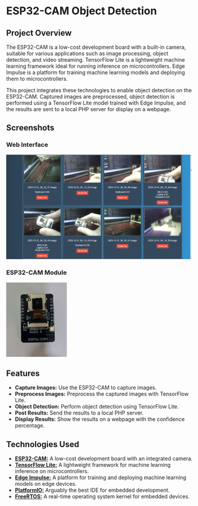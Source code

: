 # ESP32-CAM Object Detection

## Project Overview

The ESP32-CAM is a low-cost development board with a built-in camera, suitable for various applications such as image processing, object detection, and video streaming. TensorFlow Lite is a lightweight machine learning framework ideal for running inference on microcontrollers. Edge Impulse is a platform for training machine learning models and deploying them to microcontrollers.

This project integrates these technologies to enable object detection on the ESP32-CAM. Captured images are preprocessed, object detection is performed using a TensorFlow Lite model trained with Edge Impulse, and the results are sent to a local PHP server for display on a webpage.

## Screenshots

### Web Interface

<!-- ![Project Screenshot](webpage.png) -->
<img src="webpage.png" width="500" alt="Project Screenshot" />

### ESP32-CAM Module

<!-- ![ESP32-CAM](esp32cam.jpg) -->
<img src="esp32cam.jpg" height="200" alt="ESP32-CAM" />

## Features

- **Capture Images:** Use the ESP32-CAM to capture images.
- **Preprocess Images:** Preprocess the captured images with TensorFlow Lite.
- **Object Detection:** Perform object detection using TensorFlow Lite.
- **Post Results:** Send the results to a local PHP server.
- **Display Results:** Show the results on a webpage with the confidence percentage.


## Technologies Used

- [**ESP32-CAM:**](https://www.espressif.com/en/products/modules/esp32-cam) A low-cost development board with an integrated camera.
- [**TensorFlow Lite:**](https://www.tensorflow.org/lite) A lightweight framework for machine learning inference on microcontrollers.
- [**Edge Impulse:**](https://www.edgeimpulse.com/) A platform for training and deploying machine learning models on edge devices.
- [**PlatformIO:**](https://platformio.org/) Arguably the best IDE for embedded development.
- [**FreeRTOS:**](https://www.freertos.org/) A real-time operating system kernel for embedded devices.